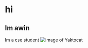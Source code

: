 # hi
## Im awin
Im a cse student
![Image of Yaktocat](https://octodex.github.com/images/yaktocat.png)
